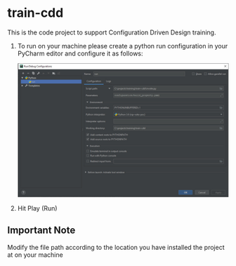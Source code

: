# train-cdd
This is the code project to support Configuration Driven Design training.

1. To run on your machine please create a python run configuration in your PyCharm editor and configure it as follows:

    ![v0.1](./img/pycharm_run_configuration.jpg)    

2. Hit Play (Run)

## Important Note

Modify the file path according to the location you have installed the project at on your machine